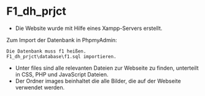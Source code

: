 # F1_dh_prjct

- Die Website wurde mit Hilfe eines Xampp-Servers erstellt.

Zum Import der Datenbank in PhpmyAdmin:

    Die Datenbank muss f1 heißen.
    F1_dh_prjct\database\f1.sql importieren.

- Unter files sind alle relevanten Dateien zur Webseite zu finden, unterteilt in CSS, PHP und JavaScript Dateien.
- Der Ordner images beinhaltet die alle Bilder, die auf der Webseite verwendet werden. 



